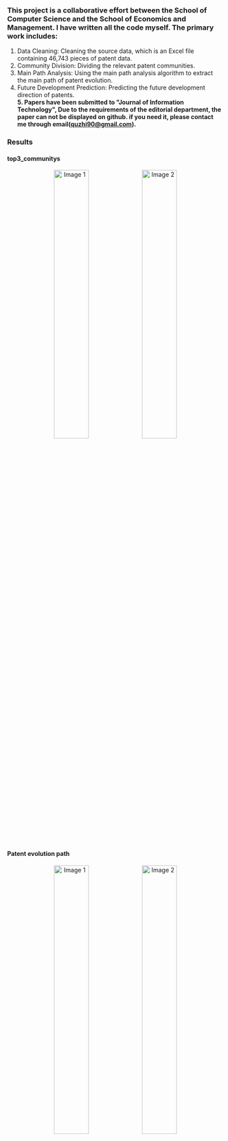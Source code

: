 ### This project is a collaborative effort between the School of Computer Science and the School of Economics and Management. I have written all the code myself. The primary work includes:
1. Data Cleaning: Cleaning the source data, which is an Excel file containing 46,743 pieces of patent data.
2. Community Division: Dividing the relevant patent communities.
3. Main Path Analysis: Using the main path analysis algorithm to extract the main path of patent evolution.
4. Future Development Prediction: Predicting the future development direction of patents.<br />
**5. Papers have been submitted to "Journal of Information Technology", Due to the requirements of the editorial department, the paper can not be displayed on github. if you need it, please contact me through email(quzhi90@gmail.com).**

### Results
#### top3_communitys
<p align="center">
  <img src="https://github.com/MrCookieeeee/Early-Research/assets/107045624/fcaa424c-a998-46d4-9652-2854ea667a23" alt="Image 1" width="40%" />
  <img src="https://github.com/MrCookieeeee/Early-Research/assets/107045624/3916f62b-c880-467c-80dc-894f73abd677" alt="Image 2" width="40%" />
</p>

#### Patent evolution path
<p align="center">
  <img src="https://github.com/MrCookieeeee/Early-Research/assets/107045624/250a1153-1bb6-4c51-91e5-298b4962adf6" alt="Image 1" width="40%" />
  <img src="https://github.com/MrCookieeeee/Early-Research/assets/107045624/8990832b-c1d9-4004-b8a4-6a40e5fe1208" alt="Image 2" width="40%" />
</p>
